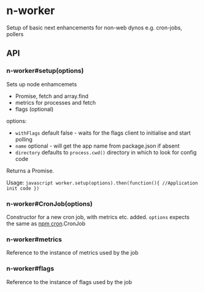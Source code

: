 # n-worker
Setup of basic next enhancements for non-web dynos e.g. cron-jobs, pollers

## API

### n-worker#setup(options)
Sets up node enhamcemets
 - Promise, fetch and array.find
 - metrics for processes and fetch
 - flags (optional)

 options:
  - `withFlags` default false - waits for the flags client to initialise and start polling
  - `name` optional - will get the app name from package.json if absent
  - `directory` defaults to `process.cwd()` directory in which to look for config code

Returns a Promise.

Usage:
`javascript
worker.setup(options).then(function(){
	//Application init code
})
`

### n-worker#CronJob(options)
Constructor for a new cron job, with metrics etc. added. `options` expects the same as [npm cron](https://www.npmjs.com/package/cron).CronJob

### n-worker#metrics
Reference to the instance of metrics used by the job

### n-worker#flags
Reference to the instance of flags used by the job


